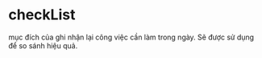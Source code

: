 # checkList

mục đích của ghi nhận lại công việc cần làm trong ngày. Sẽ được sử dụng để so sánh hiệu quả.
